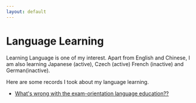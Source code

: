 ```yaml
---
layout: default
---
```


# Language Learning

Learning Language is one of my interest. Apart from English and Chinese, I am also learning Japanese (active), Czech (active) French (inactive) and German(inactive). 

Here are some records I took about my language learning. 

* [What's wrong with the exam-orientation language education??](20210102.html)